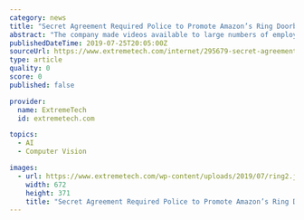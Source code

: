 ```yaml
---
category: news
title: "Secret Agreement Required Police to Promote Amazon’s Ring Doorbell Cameras"
abstract: "The company made videos available to large numbers of employees who were attempting to improve Ring’s insufficient object recognition technology. It even allowed workers to access live video streams from inside customer homes. Ring says video security ..."
publishedDateTime: 2019-07-25T20:05:00Z
sourceUrl: https://www.extremetech.com/internet/295679-secret-agreement-required-police-to-promote-amazons-ring-doorbell-cameras
type: article
quality: 0
score: 0
published: false

provider:
  name: ExtremeTech
  id: extremetech.com

topics:
  - AI
  - Computer Vision

images:
  - url: https://www.extremetech.com/wp-content/uploads/2019/07/ring2.jpg
    width: 672
    height: 371
    title: "Secret Agreement Required Police to Promote Amazon’s Ring Doorbell Cameras"
---
```

